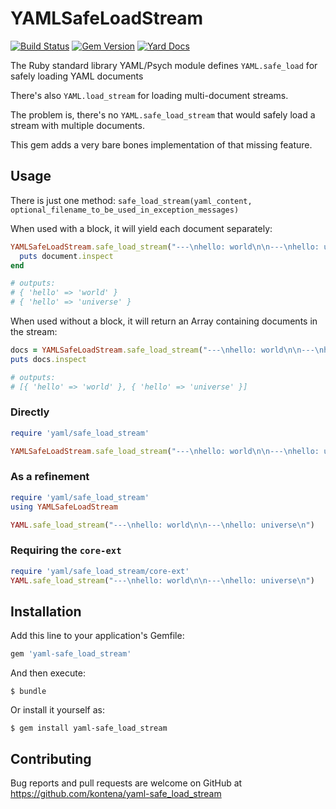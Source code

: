 # YAMLSafeLoadStream
[![Build Status](https://travis-ci.org/kontena/yaml-safe_load_stream.svg?branch=master)](https://travis-ci.org/kontena/yaml-safe_load_stream)
[![Gem Version](https://badge.fury.io/rb/yaml-safe_load_stream.svg)](https://badge.fury.io/rb/yaml-safe_load_stream)
[![Yard Docs](http://img.shields.io/badge/yard-docs-blue.svg)](http://www.rubydoc.info/github/kontena/yaml-safe_load_stream/master)

The Ruby standard library YAML/Psych module defines `YAML.safe_load` for safely loading YAML documents

There's also `YAML.load_stream` for loading multi-document streams.

The problem is, there's no `YAML.safe_load_stream` that would safely load a stream with multiple documents.

This gem adds a very bare bones implementation of that missing feature.

## Usage

There is just one method: `safe_load_stream(yaml_content, optional_filename_to_be_used_in_exception_messages)`

When used with a block, it will yield each document separately:

```ruby
YAMLSafeLoadStream.safe_load_stream("---\nhello: world\n\n---\nhello: universe\n") do |document|
  puts document.inspect
end

# outputs:
# { 'hello' => 'world' }
# { 'hello' => 'universe' }
```

When used without a block, it will return an Array containing documents in the stream:

```ruby
docs = YAMLSafeLoadStream.safe_load_stream("---\nhello: world\n\n---\nhello: universe\n")
puts docs.inspect

# outputs:
# [{ 'hello' => 'world' }, { 'hello' => 'universe' }]
```

### Directly

```ruby
require 'yaml/safe_load_stream'

YAMLSafeLoadStream.safe_load_stream("---\nhello: world\n\n---\nhello: universe\n")
```

### As a refinement

```ruby
require 'yaml/safe_load_stream'
using YAMLSafeLoadStream

YAML.safe_load_stream("---\nhello: world\n\n---\nhello: universe\n")
```

### Requiring the `core-ext`

```ruby
require 'yaml/safe_load_stream/core-ext'
YAML.safe_load_stream("---\nhello: world\n\n---\nhello: universe\n")
```

## Installation

Add this line to your application's Gemfile:

```ruby
gem 'yaml-safe_load_stream'
```

And then execute:

    $ bundle

Or install it yourself as:

    $ gem install yaml-safe_load_stream

## Contributing

Bug reports and pull requests are welcome on GitHub at https://github.com/kontena/yaml-safe_load_stream
